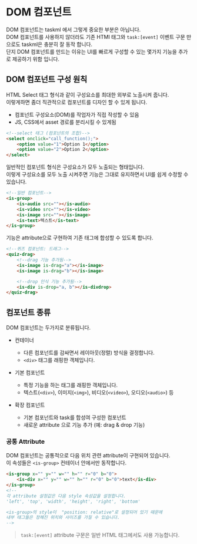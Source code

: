 # DOM 컴포넌트

DOM 컴포넌트는 taskml 에서 그렇게 중요한 부분은 아닙니다.  
DOM 컴포넌트를 사용하지 않더라도 기존 HTMl 태그와 `task:[event]` 이벤트 구문 만으로도 taskml은 충분히 잘 동작 합니다.  
단지 DOM 컴포넌트를 만드는 이유는 UI를 빠르게 구성할 수 있는 몇가지 기능을 추가로 제공하기 위함 입니다.

## DOM 컴포넌트 구성 원칙

HTML Select 태그 형식과 같이 구성요소를 최대한 외부로 노출시켜 줍니다.  
이렇게하면 좀더 직관적으로 컴포넌트를 디자인 할 수 있게 됩니다.

* 컴포넌트 구성요소(DOM)를 작업자가 직접 작성할 수 있음
* JS, CSS에서 asset 경로를 분리시킬 수 있게됨

```html
<!--select 태그 (컴포넌트의 조합)-->
<select onclick="call_function();">
    <option value="1">Option 1</option>
    <option value="2">Option 2</option>
</select>
```

일반적인 컴포넌트 형식은 구성요소가 모두 노출되는 형태입니다.  
이렇게 구성요소를 모두 노출 시켜주면 기능은 그대로 유지하면서 UI를 쉽게 수정할 수 있습니다.

```html
<!--일반 컴포넌트-->
<is-group>
    <is-audio src=""></is-audio>
    <is-video src=""></is-video>
    <is-image src=""></is-image>
    <is-text>텍스트</is-text>
</is-group>
```

기능은 attribute으로 구현하여 기존 태그에 합성할 수 있도록 합니다.

```html
<!--퀴즈 컴포넌트: 드래그-->
<quiz-drag>
    <!--drag 기능 추가됨-->
    <is-image is-drag="a"></is-image>
    <is-image is-drag="b"></is-image>

    <!--drop 인식 기능 추가됨-->
    <is-div is-drop="a, b"></is-divdrop>
</quiz-drag>
```

## 컴포넌트 종류

DOM 컴포넌트는 두가지로 분류됩니다.

* 컨테이너
    - 다른 컴포넌트를 감싸면서 레이아웃(정렬) 방식을 결정합니다.
    - `<div>` 태그를 래핑한 객체입니다.

* 기본 컴포넌트
    - 특정 기능을 하는 태그를 래핑한 객체입니다.
    - 텍스트(`<div>`), 이미지(`<img>`), 비디오(`<video>`), 오디오(`<audio>`) 등

* 확장 컴포넌트
    - 기본 컴포넌트와 task를 합성여 구성한 컴포넌트
    - 새로운 attribute 으로 기능 추가 (예: drag & drop 기능)

### 공통 Attribute

DOM 컴포넌트는 공통적으로 다음 위치 관련 attribute이 구현되어 있습니다.  
이 속성들은 `<is-group>` 컨테이너 안에서만 동작합니다.

```html
<is-group x="" y="" w="" h="" r="0" b="0">
    <is-div x="" y="" w="" h="" r="0" b="0">text</is-div>
</is-group>
<!--
각 attribute 설정값은 다음 style 속성값을 설정합니다.
'left', 'top', 'width', 'height', 'right', 'bottom'

<is-group>의 style이  "position: relative"로 설정되어 있기 때문에
내부 태그들은 정해진 위치와 사이즈를 가질 수 있습니다.
-->
```

> `task:[event]` attribute 구문은 일반 HTML 태그에서도 사용 가능합니다.
